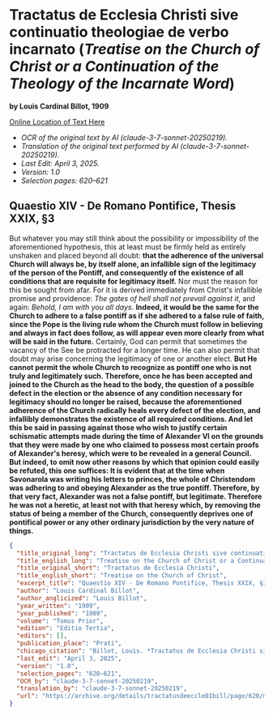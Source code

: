 # Tractatus de Ecclesia Christi sive continuatio theologiae de verbo incarnato (*Treatise on the Church of Christ or a Continuation of the Theology of the Incarnate Word*)

**by Louis Cardinal Billot, 1909**

[Online Location of Text Here](https://archive.org/details/tractatusdeeccle01bill/page/620/mode/2up)

- *OCR of the original text by AI (claude-3-7-sonnet-20250219).*
- *Translation of the original text performed by AI (claude-3-7-sonnet-20250219).*
- *Last Edit: April 3, 2025.*
- *Version: 1.0*
- *Selection pages: 620–621*

## Quaestio XIV - De Romano Pontifice, Thesis XXIX, §3

But whatever you may still think about the possibility or impossibility of the aforementioned hypothesis, this at least must be firmly held as entirely unshaken and placed beyond all doubt: **that the adherence of the universal Church will always be, by itself alone, an infallible sign of the legitimacy of the person of the Pontiff, and consequently of the existence of all conditions that are requisite for legitimacy itself.** Nor must the reason for this be sought from afar. For it is derived immediately from Christ's infallible promise and providence: *The gates of hell shall not prevail against it*, and again: *Behold, I am with you all days*. **Indeed, it would be the same for the Church to adhere to a false pontiff as if she adhered to a false rule of faith, since the Pope is the living rule whom the Church must follow in believing and always in fact does follow, as will appear even more clearly from what will be said in the future.** Certainly, God can permit that sometimes the vacancy of the See be protracted for a longer time. He can also permit that doubt may arise concerning the legitimacy of one or another elect. **But He cannot permit the whole Church to recognize as pontiff one who is not truly and legitimately such. Therefore, once he has been accepted and joined to the Church as the head to the body, the question of a possible defect in the election or the absence of any condition necessary for legitimacy should no longer be raised, because the aforementioned adherence of the Church radically heals every defect of the election, and infallibly demonstrates the existence of all required conditions. And let this be said in passing against those who wish to justify certain schismatic attempts made during the time of Alexander VI on the grounds that they were made by one who claimed to possess most certain proofs of Alexander's heresy, which were to be revealed in a general Council. But indeed, to omit now other reasons by which that opinion could easily be refuted, this one suffices: It is evident that at the time when Savonarola was writing his letters to princes, the whole of Christendom was adhering to and obeying Alexander as the true pontiff. Therefore, by that very fact, Alexander was not a false pontiff, but legitimate. Therefore he was not a heretic, at least not with that heresy which, by removing the status of being a member of the Church, consequently deprives one of pontifical power or any other ordinary jurisdiction by the very nature of things.**

```json
{
  "title_original_long": "Tractatus de Ecclesia Christi sive continuatio theologiae de verbo incarnato",
  "title_english_long": "Treatise on the Church of Christ or a Continuation of the Theology of the Incarnate Word",
  "title_original_short": "Tractatus de Ecclesia Christi",
  "title_english_short": "Treatise on the Church of Christ",
  "excerpt_title": "Quaestio XIV - De Romano Pontifice, Thesis XXIX, §3",
  "author": "Louis Cardinal Billot",
  "author_anglicized": "Louis Billot",
  "year_written": "1909",
  "year_published": "1909",
  "volume": "Tomus Prior",
  "edition": "Editio Tertia",
  "editors": [],
  "publication_place": "Prati",
  "chicago_citation": "Billot, Louis. *Tractatus de Ecclesia Christi sive continuatio theologiae de verbo incarnato*. Tomus Prior. 3rd ed. Prati: Ex Officina Libraria Giachetti, Filii et Soc., 1909.",
  "last_edit": "April 3, 2025",
  "version": "1.0",
  "selection_pages": "620–621",
  "OCR_by": "claude-3-7-sonnet-20250219",
  "translation_by": "claude-3-7-sonnet-20250219",
  "url": "https://archive.org/details/tractatusdeeccle01bill/page/620/mode/2up"
}
```
